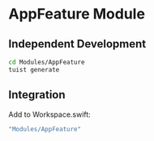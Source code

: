 # AppFeature Module

## Independent Development
```bash
cd Modules/AppFeature
tuist generate
```

## Integration
Add to Workspace.swift:
```swift
"Modules/AppFeature"
```